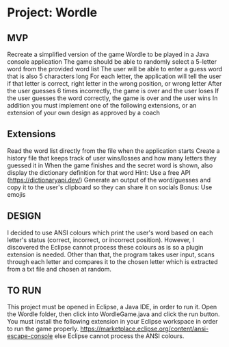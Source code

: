 # Project: Wordle

## MVP
Recreate a simplified version of the game Wordle to be played in a Java console application
The game should be able to randomly select a 5-letter word from the provided word list
The user will be able to enter a guess word that is also 5 characters long
For each letter, the application will tell the user if that letter is correct, right letter in the wrong position, or wrong letter
After the user guesses 6 times incorrectly, the game is over and the user loses
If the user guesses the word correctly, the game is over and the user wins
In addition you must implement one of the following extensions, or an extension of your own design as approved by a coach


## Extensions
Read the word list directly from the file when the application starts
Create a history file that keeps track of user wins/losses and how many letters they guessed it in
When the game finishes and the secret word is shown, also display the dictionary definition for that word
Hint: Use a free API (https://dictionaryapi.dev/)
Generate an output of the word/guesses and copy it to the user's clipboard so they can share it on socials
Bonus: Use emojis

## DESIGN
I decided to use ANSI colours which print the user's word based on each letter's status (correct, incorrect, or incorrect position). 
However, I discovered the Eclipse cannot process these colours as is so a plugin extension is needed. 
Other than that, the program takes user input, scans through each letter and compares it to the chosen letter which is extracted from a txt file and chosen at random.

## TO RUN 
This project must be opened in Eclipse, a Java IDE, in order to run it. Open the Wordle folder, then click into WordleGame.java and click the run button.
You must install the following extension in your Eclipse workspace in order to run the game properly.
https://marketplace.eclipse.org/content/ansi-escape-console
else Eclipse cannot process the ANSI colours.
